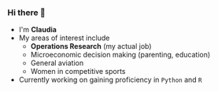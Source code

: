 ### Hi there 👋
- I'm **Claudia**  
- My areas of interest include  
    - **Operations Research** (my actual job)
    - Microeconomic decision making (parenting, education)  
    - General aviation  
    - Women in competitive sports  
- Currently working on gaining proficiency in `Python` and `R`  
<!--
**A file to set up my GitHub profile.

Here are some ideas to get you started:

- 🔭 I’m currently working on ...
- 🌱 I’m currently learning ...
- 👯 I’m looking to collaborate on ...
- 🤔 I’m looking for help with ...
- 💬 Ask me about ...
- 📫 How to reach me: ...
- 😄 Pronouns: ...
- ⚡ Fun fact: ...
-->
